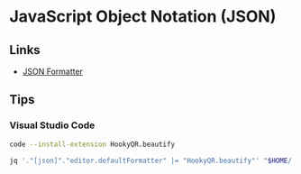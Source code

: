 # JavaScript Object Notation (JSON)

## Links

- [JSON Formatter](https://jsonformatter.org/)

## Tips

### Visual Studio Code

```sh
code --install-extension HookyQR.beautify
```

```sh
jq '."[json]"."editor.defaultFormatter" |= "HookyQR.beautify"' "$HOME/.config/Code/User/settings.json" | sponge "$HOME/.config/Code/User/settings.json"
```
